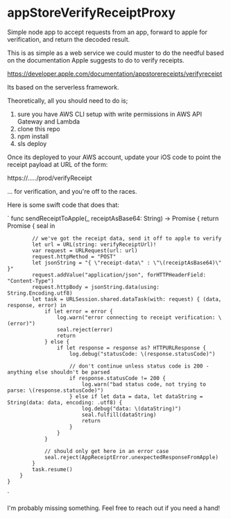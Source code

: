 # appStoreVerifyReceiptProxy
Simple node app to accept requests from an app, forward to apple for verification, and return the decoded result.

This is as simple as a web service we could muster to do the needful based on the documentation Apple suggests to do to verify receipts.

https://developer.apple.com/documentation/appstorereceipts/verifyreceipt

Its based on the serverless framework.

Theoretically, all you should need to do is;
1. sure you have AWS CLI setup with write permissions in AWS API Gateway and Lambda
2. clone this repo
3. npm install
4. sls deploy

Once its deployed to your AWS account, update your iOS code to point the receipt payload at URL of the form:

https://.....<it will tell you after you deploy>/prod/verifyReceipt
  
... for verification, and you're off to the races.

Here is some swift code that does that:

`	func sendReceiptToApple(_ receiptAsBase64: String) -> Promise<String> {
		return Promise { seal in
		
			// we've got the receipt data, send it off to apple to verify
			let url = URL(string: verifyReceiptUrl)!
			var request = URLRequest(url: url)
			request.httpMethod = "POST"
			let jsonString = "{ \"receipt-data\" : \"\(receiptAsBase64)\" }"
			request.addValue("application/json", forHTTPHeaderField: "Content-Type")
			request.httpBody = jsonString.data(using: String.Encoding.utf8)
			let task = URLSession.shared.dataTask(with: request) { (data, response, error) in
				if let error = error {
					log.warn("error connecting to receipt verification: \(error)")
					seal.reject(error)
					return
				} else {
					if let response = response as? HTTPURLResponse {
						log.debug("statusCode: \(response.statusCode)")
						
						// don't continue unless status code is 200 - anything else shouldn't be parsed
						if response.statusCode != 200 {
							log.warn("bad status code, not trying to parse: \(response.statusCode)")
						} else if let data = data, let dataString = String(data: data, encoding: .utf8) {
							log.debug("data: \(dataString)")
							seal.fulfill(dataString)
							return
						}
					}
				}
				
				// should only get here in an error case
				seal.reject(AppReceiptError.unexpectedResponseFromApple)
			}
			task.resume()
		}
	}
  `

I'm probably missing something. Feel free to reach out if you need a hand! 
